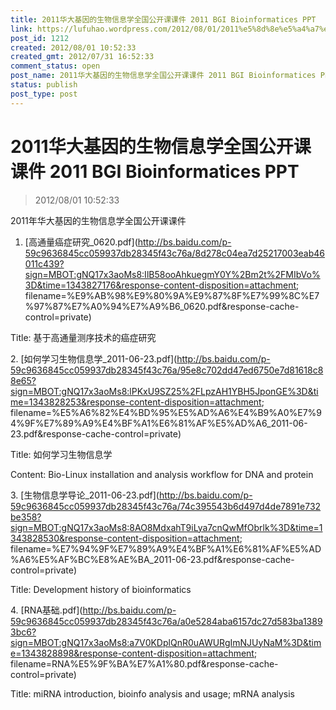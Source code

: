 ```yaml
---
title: 2011华大基因的生物信息学全国公开课课件 2011 BGI Bioinformatices PPT
link: https://lufuhao.wordpress.com/2012/08/01/2011%e5%8d%8e%e5%a4%a7%e5%9f%ba%e5%9b%a0%e7%9a%84%e7%94%9f%e7%89%a9%e4%bf%a1%e6%81%af%e5%ad%a6%e5%85%a8%e5%9b%bd%e5%85%ac%e5%bc%80%e8%af%be%e8%af%be%e4%bb%b62011-bgi-bioinformatices-ppt/
post_id: 1212
created: 2012/08/01 10:52:33
created_gmt: 2012/07/31 16:52:33
comment_status: open
post_name: 2011华大基因的生物信息学全国公开课课件 2011 BGI Bioinformatices PPT
status: publish
post_type: post
---
```


# 2011华大基因的生物信息学全国公开课课件 2011 BGI Bioinformatices PPT

> 2012/08/01 10:52:33



2011年华大基因的生物信息学全国公开课课件



1. [高通量癌症研究_0620.pdf](http://bs.baidu.com/p-59c9636845cc059937db28345f43c76a/8d278c04ea7d25217003eab46011c439?sign=MBOT:gNQ17x3aoMs8:IlB58ooAhkuegmY0Y%2Bm2t%2FMIbVo%3D&time=1343827176&response-content-disposition=attachment; filename=%E9%AB%98%E9%80%9A%E9%87%8F%E7%99%8C%E7%97%87%E7%A0%94%E7%A9%B6_0620.pdf&response-cache-control=private)

Title: 基于高通量测序技术的癌症研究



2. [如何学习生物信息学_2011-06-23.pdf](http://bs.baidu.com/p-59c9636845cc059937db28345f43c76a/95e8c702dd47ed6750e7d81618c88e65?sign=MBOT:gNQ17x3aoMs8:lPKxU9SZ25%2FLpzAH1YBH5JponGE%3D&time=1343828253&response-content-disposition=attachment; filename=%E5%A6%82%E4%BD%95%E5%AD%A6%E4%B9%A0%E7%94%9F%E7%89%A9%E4%BF%A1%E6%81%AF%E5%AD%A6_2011-06-23.pdf&response-cache-control=private)

Title: 如何学习生物信息学

Content: Bio-Linux installation and analysis workflow for DNA and protein



3. [生物信息学导论_2011-06-23.pdf](http://bs.baidu.com/p-59c9636845cc059937db28345f43c76a/74c395543b6d497d4de7891e732be358?sign=MBOT:gNQ17x3aoMs8:8AO8MdxahT9iLya7cnQwMfObrlk%3D&time=1343828530&response-content-disposition=attachment; filename=%E7%94%9F%E7%89%A9%E4%BF%A1%E6%81%AF%E5%AD%A6%E5%AF%BC%E8%AE%BA_2011-06-23.pdf&response-cache-control=private)

Title: Development history of bioinformatics



4. [RNA基础.pdf](http://bs.baidu.com/p-59c9636845cc059937db28345f43c76a/a0e5284aba6157dc27d583ba13893bc6?sign=MBOT:gNQ17x3aoMs8:a7V0KDplQnR0uAWURgImNJUyNaM%3D&time=1343828898&response-content-disposition=attachment; filename=RNA%E5%9F%BA%E7%A1%80.pdf&response-cache-control=private)

Title: miRNA introduction, bioinfo analysis and usage; mRNA analysis
